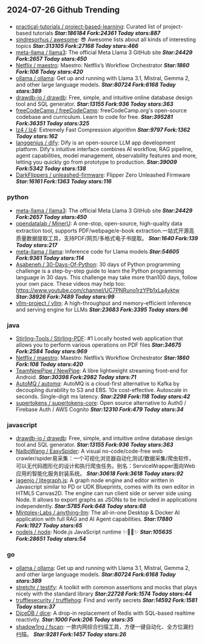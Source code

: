 ## 2024-07-26 Github Trending

### 
* [practical-tutorials / project-based-learning](https://github.com/practical-tutorials/project-based-learning): Curated list of project-based tutorials ***Star:186184 Fork:24361 Today stars:887***
* [sindresorhus / awesome](https://github.com/sindresorhus/awesome): 😎 Awesome lists about all kinds of interesting topics ***Star:313105 Fork:27168 Today stars:466***
* [meta-llama / llama3](https://github.com/meta-llama/llama3): The official Meta Llama 3 GitHub site ***Star:24429 Fork:2657 Today stars:450***
* [Netflix / maestro](https://github.com/Netflix/maestro): Maestro: Netflix’s Workflow Orchestrator ***Star:1860 Fork:108 Today stars:420***
* [ollama / ollama](https://github.com/ollama/ollama): Get up and running with Llama 3.1, Mistral, Gemma 2, and other large language models. ***Star:80724 Fork:6168 Today stars:389***
* [drawdb-io / drawdb](https://github.com/drawdb-io/drawdb): Free, simple, and intuitive online database design tool and SQL generator. ***Star:13155 Fork:936 Today stars:363***
* [freeCodeCamp / freeCodeCamp](https://github.com/freeCodeCamp/freeCodeCamp): freeCodeCamp.org's open-source codebase and curriculum. Learn to code for free. ***Star:395281 Fork:36351 Today stars:325***
* [lz4 / lz4](https://github.com/lz4/lz4): Extremely Fast Compression algorithm ***Star:9797 Fork:1362 Today stars:162***
* [langgenius / dify](https://github.com/langgenius/dify): Dify is an open-source LLM app development platform. Dify's intuitive interface combines AI workflow, RAG pipeline, agent capabilities, model management, observability features and more, letting you quickly go from prototype to production. ***Star:39009 Fork:5342 Today stars:138***
* [DarkFlippers / unleashed-firmware](https://github.com/DarkFlippers/unleashed-firmware): Flipper Zero Unleashed Firmware ***Star:16161 Fork:1363 Today stars:116***

### python
* [meta-llama / llama3](https://github.com/meta-llama/llama3): The official Meta Llama 3 GitHub site ***Star:24429 Fork:2657 Today stars:450***
* [opendatalab / MinerU](https://github.com/opendatalab/MinerU): A one-stop, open-source, high-quality data extraction tool, supports PDF/webpage/e-book extraction.一站式开源高质量数据提取工具，支持PDF/网页/多格式电子书提取。 ***Star:1640 Fork:139 Today stars:217***
* [meta-llama / llama](https://github.com/meta-llama/llama): Inference code for Llama models ***Star:54605 Fork:9361 Today stars:114***
* [Asabeneh / 30-Days-Of-Python](https://github.com/Asabeneh/30-Days-Of-Python): 30 days of Python programming challenge is a step-by-step guide to learn the Python programming language in 30 days. This challenge may take more than100 days, follow your own pace. These videos may help too: https://www.youtube.com/channel/UC7PNRuno1rzYPb1xLa4yktw ***Star:38926 Fork:7489 Today stars:99***
* [vllm-project / vllm](https://github.com/vllm-project/vllm): A high-throughput and memory-efficient inference and serving engine for LLMs ***Star:23683 Fork:3395 Today stars:96***

### java
* [Stirling-Tools / Stirling-PDF](https://github.com/Stirling-Tools/Stirling-PDF): #1 Locally hosted web application that allows you to perform various operations on PDF files ***Star:34675 Fork:2584 Today stars:969***
* [Netflix / maestro](https://github.com/Netflix/maestro): Maestro: Netflix’s Workflow Orchestrator ***Star:1860 Fork:108 Today stars:420***
* [TeamNewPipe / NewPipe](https://github.com/TeamNewPipe/NewPipe): A libre lightweight streaming front-end for Android. ***Star:30398 Fork:2982 Today stars:71***
* [AutoMQ / automq](https://github.com/AutoMQ/automq): AutoMQ is a cloud-first alternative to Kafka by decoupling durability to S3 and EBS. 10x cost-effective. Autoscale in seconds. Single-digit ms latency. ***Star:2298 Fork:118 Today stars:42***
* [supertokens / supertokens-core](https://github.com/supertokens/supertokens-core): Open source alternative to Auth0 / Firebase Auth / AWS Cognito ***Star:12310 Fork:479 Today stars:34***

### javascript
* [drawdb-io / drawdb](https://github.com/drawdb-io/drawdb): Free, simple, and intuitive online database design tool and SQL generator. ***Star:13155 Fork:936 Today stars:363***
* [NaiboWang / EasySpider](https://github.com/NaiboWang/EasySpider): A visual no-code/code-free web crawler/spider易采集：一个可视化浏览器自动化测试/数据采集/爬虫软件，可以无代码图形化的设计和执行爬虫任务。别名：ServiceWrapper面向Web应用的智能化服务封装系统。 ***Star:30618 Fork:3618 Today stars:92***
* [jagenjo / litegraph.js](https://github.com/jagenjo/litegraph.js): A graph node engine and editor written in Javascript similar to PD or UDK Blueprints, comes with its own editor in HTML5 Canvas2D. The engine can run client side or server side using Node. It allows to export graphs as JSONs to be included in applications independently. ***Star:5785 Fork:648 Today stars:68***
* [Mintplex-Labs / anything-llm](https://github.com/Mintplex-Labs/anything-llm): The all-in-one Desktop & Docker AI application with full RAG and AI Agent capabilities. ***Star:17880 Fork:1927 Today stars:65***
* [nodejs / node](https://github.com/nodejs/node): Node.js JavaScript runtime ✨🐢🚀✨ ***Star:105635 Fork:28651 Today stars:54***

### go
* [ollama / ollama](https://github.com/ollama/ollama): Get up and running with Llama 3.1, Mistral, Gemma 2, and other large language models. ***Star:80724 Fork:6168 Today stars:389***
* [stretchr / testify](https://github.com/stretchr/testify): A toolkit with common assertions and mocks that plays nicely with the standard library ***Star:22728 Fork:1574 Today stars:44***
* [trufflesecurity / trufflehog](https://github.com/trufflesecurity/trufflehog): Find and verify secrets ***Star:14592 Fork:1581 Today stars:37***
* [DiceDB / dice](https://github.com/DiceDB/dice): A drop-in replacement of Redis with SQL-based realtime reactivity. ***Star:1000 Fork:206 Today stars:35***
* [shadow1ng / fscan](https://github.com/shadow1ng/fscan): 一款内网综合扫描工具，方便一键自动化、全方位漏扫扫描。 ***Star:9281 Fork:1457 Today stars:26***
